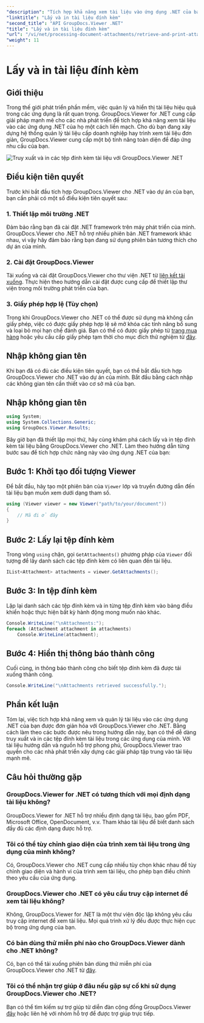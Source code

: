 ```yaml
---
"description": "Tích hợp khả năng xem tài liệu vào ứng dụng .NET của bạn một cách liền mạch với GroupDocs.Viewer cho .NET. Truy xuất và in tệp đính kèm tài liệu một cách dễ dàng."
"linktitle": "Lấy và in tài liệu đính kèm"
"second_title": "API GroupDocs.Viewer .NET"
"title": "Lấy và in tài liệu đính kèm"
"url": "/vi/net/processing-document-attachments/retrieve-and-print-attachments/"
"weight": 11
---
```


# Lấy và in tài liệu đính kèm

## Giới thiệu
Trong thế giới phát triển phần mềm, việc quản lý và hiển thị tài liệu hiệu quả trong các ứng dụng là rất quan trọng. GroupDocs.Viewer for .NET cung cấp giải pháp mạnh mẽ cho các nhà phát triển để tích hợp khả năng xem tài liệu vào các ứng dụng .NET của họ một cách liền mạch. Cho dù bạn đang xây dựng hệ thống quản lý tài liệu cấp doanh nghiệp hay trình xem tài liệu đơn giản, GroupDocs.Viewer cung cấp một bộ tính năng toàn diện để đáp ứng nhu cầu của bạn.

![Truy xuất và in các tệp đính kèm tài liệu với GroupDocs.Viewer .NET](/viewer/processing-document-attachments/retrieve-and-print-document-attachments.png)

## Điều kiện tiên quyết
Trước khi bắt đầu tích hợp GroupDocs.Viewer cho .NET vào dự án của bạn, bạn cần phải có một số điều kiện tiên quyết sau:
### 1. Thiết lập môi trường .NET
Đảm bảo rằng bạn đã cài đặt .NET framework trên máy phát triển của mình. GroupDocs.Viewer cho .NET hỗ trợ nhiều phiên bản .NET framework khác nhau, vì vậy hãy đảm bảo rằng bạn đang sử dụng phiên bản tương thích cho dự án của mình.
### 2. Cài đặt GroupDocs.Viewer
Tải xuống và cài đặt GroupDocs.Viewer cho thư viện .NET từ [liên kết tải xuống](https://releases.groupdocs.com/viewer/net/). Thực hiện theo hướng dẫn cài đặt được cung cấp để thiết lập thư viện trong môi trường phát triển của bạn.
### 3. Giấy phép hợp lệ (Tùy chọn)
Trong khi GroupDocs.Viewer cho .NET có thể được sử dụng mà không cần giấy phép, việc có được giấy phép hợp lệ sẽ mở khóa các tính năng bổ sung và loại bỏ mọi hạn chế đánh giá. Bạn có thể có được giấy phép từ [trang mua hàng](https://purchase.groupdocs.com/buy) hoặc yêu cầu cấp giấy phép tạm thời cho mục đích thử nghiệm từ [đây](https://purchase.groupdocs.com/temporary-license/).

## Nhập không gian tên
Khi bạn đã có đủ các điều kiện tiên quyết, bạn có thể bắt đầu tích hợp GroupDocs.Viewer cho .NET vào dự án của mình. Bắt đầu bằng cách nhập các không gian tên cần thiết vào cơ sở mã của bạn.
## Nhập không gian tên
```csharp
using System;
using System.Collections.Generic;
using GroupDocs.Viewer.Results;
```

Bây giờ bạn đã thiết lập mọi thứ, hãy cùng khám phá cách lấy và in tệp đính kèm tài liệu bằng GroupDocs.Viewer cho .NET. Làm theo hướng dẫn từng bước sau để tích hợp chức năng này vào ứng dụng .NET của bạn:
## Bước 1: Khởi tạo đối tượng Viewer
Để bắt đầu, hãy tạo một phiên bản của `Viewer` lớp và truyền đường dẫn đến tài liệu bạn muốn xem dưới dạng tham số.
```csharp
using (Viewer viewer = new Viewer("path/to/your/document"))
{
    // Mã đi ở đây
}
```
## Bước 2: Lấy lại tệp đính kèm
Trong vòng `using` chặn, gọi `GetAttachments()` phương pháp của `Viewer` đối tượng để lấy danh sách các tệp đính kèm có liên quan đến tài liệu.
```csharp
IList<Attachment> attachments = viewer.GetAttachments();
```
## Bước 3: In tệp đính kèm
Lặp lại danh sách các tệp đính kèm và in từng tệp đính kèm vào bảng điều khiển hoặc thực hiện bất kỳ hành động mong muốn nào khác.
```csharp
Console.WriteLine("\nAttachments:");
foreach (Attachment attachment in attachments)
    Console.WriteLine(attachment);
```
## Bước 4: Hiển thị thông báo thành công
Cuối cùng, in thông báo thành công cho biết tệp đính kèm đã được tải xuống thành công.
```csharp
Console.WriteLine("\nAttachments retrieved successfully.");
```

## Phần kết luận
Tóm lại, việc tích hợp khả năng xem và quản lý tài liệu vào các ứng dụng .NET của bạn được đơn giản hóa với GroupDocs.Viewer cho .NET. Bằng cách làm theo các bước được nêu trong hướng dẫn này, bạn có thể dễ dàng truy xuất và in các tệp đính kèm tài liệu trong các ứng dụng của mình. Với tài liệu hướng dẫn và nguồn hỗ trợ phong phú, GroupDocs.Viewer trao quyền cho các nhà phát triển xây dựng các giải pháp tập trung vào tài liệu mạnh mẽ.
## Câu hỏi thường gặp
### GroupDocs.Viewer for .NET có tương thích với mọi định dạng tài liệu không?
GroupDocs.Viewer for .NET hỗ trợ nhiều định dạng tài liệu, bao gồm PDF, Microsoft Office, OpenDocument, v.v. Tham khảo tài liệu để biết danh sách đầy đủ các định dạng được hỗ trợ.
### Tôi có thể tùy chỉnh giao diện của trình xem tài liệu trong ứng dụng của mình không?
Có, GroupDocs.Viewer cho .NET cung cấp nhiều tùy chọn khác nhau để tùy chỉnh giao diện và hành vi của trình xem tài liệu, cho phép bạn điều chỉnh theo yêu cầu của ứng dụng.
### GroupDocs.Viewer cho .NET có yêu cầu truy cập internet để xem tài liệu không?
Không, GroupDocs.Viewer for .NET là một thư viện độc lập không yêu cầu truy cập internet để xem tài liệu. Mọi quá trình xử lý đều được thực hiện cục bộ trong ứng dụng của bạn.
### Có bản dùng thử miễn phí nào cho GroupDocs.Viewer dành cho .NET không?
Có, bạn có thể tải xuống phiên bản dùng thử miễn phí của GroupDocs.Viewer cho .NET từ [đây](https://releases.groupdocs.com/).
### Tôi có thể nhận trợ giúp ở đâu nếu gặp sự cố khi sử dụng GroupDocs.Viewer cho .NET?
Bạn có thể tìm kiếm sự trợ giúp từ diễn đàn cộng đồng GroupDocs.Viewer [đây](https://forum.groupdocs.com/c/viewer/9) hoặc liên hệ với nhóm hỗ trợ để được trợ giúp trực tiếp.